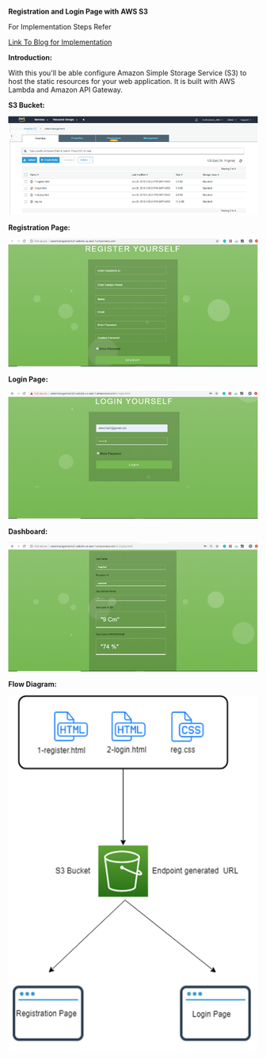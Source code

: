 **Registration and Login Page with**  **AWS S3**

For Implementation Steps Refer

[Link To Blog for Implementation](https://medium.com/@anujdev11/static-registration-and-login-page-with-aws-s3-36e487d7856c)

**Introduction:**

With this you&#39;ll be able configure Amazon Simple Storage Service (S3) to host the static resources for your web application. It is built with AWS Lambda and Amazon API Gateway.

**S3 Bucket:**

![alt text](https://github.com/anujdev11/AWS-Registration-Login-and-Dashboard/blob/master/Images/S3bucket.png "Output_1")

**Registration Page:**

![alt text](https://github.com/anujdev11/AWS-Registration-Login-and-Dashboard/blob/master/Images/Registration_page.png "Output_2")


**Login Page:**

![alt text](https://github.com/anujdev11/AWS-Registration-Login-and-Dashboard/blob/master/Images/Login_Page.png "Output_3")


**Dashboard:**

![alt text](https://github.com/anujdev11/AWS-Registration-Login-and-Dashboard/blob/master/Images/Dashboard.png "Output_4")


**Flow Diagram:**

![alt text](https://github.com/anujdev11/AWS-Registration-Login-and-Dashboard/blob/master/Images/Flow.png "Output_5")
